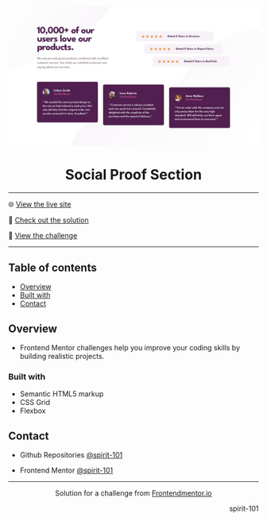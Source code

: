 ![portada frontend mentor](/design/desktop-design.jpg)

<h1 align="center">Social Proof Section</h1>

<hr>

🌐 [View the live site](https://spirit-101.github.io/social-proof-section/)

🧠 [Check out the solution](https://www.frontendmentor.io/solutions/social-proof-section-3lQIpRb_CU)

📝 [View the challenge](https://www.frontendmentor.io/challenges/social-proof-section-6e0qTv_bA)

---

## Table of contents

- [Overview](#overview)
- [Built with](#built-with)
- [Contact](#contact)

<!-- Overview section -->

## Overview

- Frontend Mentor challenges help you improve your coding skills by building realistic projects.

### Built with

- Semantic HTML5 markup
- CSS Grid
- Flexbox

<!-- Contact section -->

## Contact

- Github Repositories [@spirit-101](https://github.com/spirit-101/)

- Frontend Mentor [@spirit-101](https://www.frontendmentor.io/profile/spirit-101)

---

<div align="center">
   Solution for a challenge from <a href="https://www.frontendmentor.io/" target="_blank">Frontendmentor.io</a>
</div>

<div align="right">
    <p>spirit-101</p>
</div>
